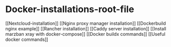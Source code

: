 # Docker-installations-root-file


[[Nextcloud-installation]]
[[Nginx proxy manager installation]]
[[Dockerbuild nginx example]]
[[Rancher installation]]
[[Caddy server installation]]
[[Install marzban xray with docker-compose]]
[[Docker buildx commands]]
[[Useful docker commands]]